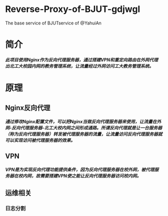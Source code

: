 # Reverse-Proxy-of-BJUT-gdjwgl
The base service of BJUTservice of @YahuiAn

# 简介
   
#####    此项目使用Nginx作为反向代理服务器，通过搭建VPN和重定向路由在外网代理出北工大校园内网的教务管理系统，让流量经过外网访问工大教务管理系统。

# 原理

## Nginx反向代理
#####    通过修改Nginx配置文件，可以把Nginx当做反向代理服务器来使用，让流量在外网-反向代理服务器-北工大校内网之间形成通路。所谓反向代理就是让一台服务器（称为反向代理服务器）转发被代理服务器的流量，让流量访问反向代理服务器就可以实现访问被代理服务器的效果。

## VPN
#####	VPN是为实现反向代理功能提供条件，因为反向代理服务器在校外网，被代理服务器在校内网，故需要搭建VPN使之能让反向代理服务器访问校内网。

## 运维相关
### 日志分割

